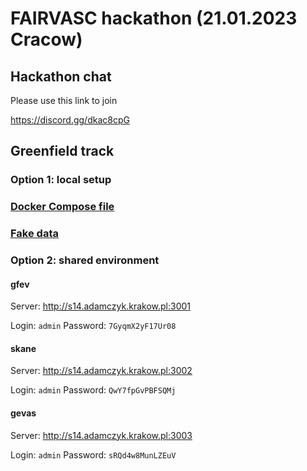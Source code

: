 # FAIRVASC hackathon (21.01.2023 Cracow)

## Hackathon chat

Please use this link to join

https://discord.gg/dkac8cpG

## Greenfield track

### Option 1: local setup

### [Docker Compose file](/greenfield/docker-compose.yml)

### [Fake data](https://mega.nz/folder/WqpyUSoY#_GvtOlZjARx0pVwBaSr2fw)

### Option 2: shared environment

#### gfev

Server: http://s14.adamczyk.krakow.pl:3001

Login: `admin`
Password: `7GyqmX2yF17Ur08`

#### skane

Server: http://s14.adamczyk.krakow.pl:3002

Login: `admin`
Password: `QwY7fpGvPBFSQMj`

#### gevas

Server: http://s14.adamczyk.krakow.pl:3003

Login: `admin`
Password: `sRQd4w8MunLZEuV`
